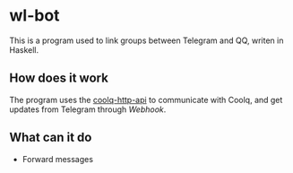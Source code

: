 # wl-bot
This is a program used to link groups between Telegram and QQ, writen in Haskell.

## How does it work
The program uses the [coolq-http-api](https://github.com/richardchien/coolq-http-api) to communicate with Coolq, and get updates from Telegram through _Webhook_.

## What can it do
- Forward messages
